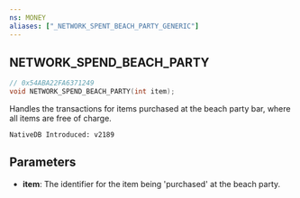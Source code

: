```yaml
---
ns: MONEY
aliases: ["_NETWORK_SPENT_BEACH_PARTY_GENERIC"]
---
```

## NETWORK_SPEND_BEACH_PARTY

```c
// 0x54ABA22FA6371249
void NETWORK_SPEND_BEACH_PARTY(int item);
```

Handles the transactions for items purchased at the beach party bar, where all items are free of charge.

```
NativeDB Introduced: v2189
```

## Parameters
* **item**: The identifier for the item being 'purchased' at the beach party.